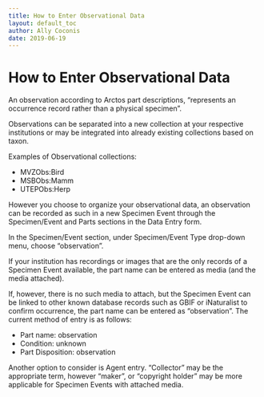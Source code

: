 ```yaml
---
title: How to Enter Observational Data 
layout: default_toc
author: Ally Coconis
date: 2019-06-19
---
```

# **How to Enter Observational Data**

An observation according to Arctos part descriptions, “represents an occurrence record rather than a physical specimen”.

Observations can be separated into a new collection at your respective institutions or may be integrated into already existing collections based on taxon.

Examples of Observational collections:
* MVZObs:Bird
* MSBObs:Mamm
* UTEPObs:Herp

However you choose to organize your observational data, an observation can be recorded as such in a new Specimen Event through the Specimen/Event and Parts sections in the Data Entry form. 

In the Specimen/Event section, under Specimen/Event Type drop-down menu, choose “observation”.

If your institution has recordings or images that are the only records of a Specimen Event available, the part name can be entered as media (and the media attached).

If, however, there is no such media to attach, but the Specimen Event can be linked to other known database records such as GBIF or iNaturalist to confirm occurrence, the part name can be entered as “observation”. The current method of entry is as follows:

* Part name: observation
* Condition: unknown
* Part Disposition: observation

Another option to consider is Agent entry. “Collector” may be the appropriate term, however “maker”, or “copyright holder” may be more applicable for Specimen Events with attached media.
